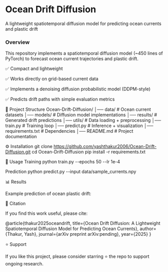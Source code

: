 # Ocean Drift Diffusion

A lightweight spatiotemporal diffusion model for predicting ocean currents and plastic drift






### Overview

This repository implements a spatiotemporal diffusion model (~450 lines of PyTorch) to forecast ocean current trajectories and plastic drift.

✅ Compact and lightweight

✅ Works directly on grid-based current data

✅ Implements a denoising diffusion probabilistic model (DDPM-style)

✅ Predicts drift paths with simple evaluation metrics

📂 Project Structure
Ocean-Drift-Diffusion/
│── data/              # Ocean current datasets
│── models/            # Diffusion model implementations
│── results/           # Generated drift predictions
│── utils/             # Data loading + preprocessing
│── train.py           # Training loop
│── predict.py         # Inference + visualization
│── requirements.txt   # Dependencies
│── README.md          # Project documentation

⚙️ Installation
git clone https://github.com/yashthakur2006/Ocean-Drift-Diffusion.git
cd Ocean-Drift-Diffusion
pip install -r requirements.txt

🏃 Usage
Training
python train.py --epochs 50 --lr 1e-4

Prediction
python predict.py --input data/sample_currents.npy

📊 Results

Example prediction of ocean plastic drift:

📑 Citation

If you find this work useful, please cite:

@article{thakur2025oceandrift,
  title={Ocean Drift Diffusion: A Lightweight Spatiotemporal Diffusion Model for Predicting Ocean Currents},
  author={Thakur, Yash},
  journal={arXiv preprint arXiv:pending},
  year={2025}
}

⭐ Support

If you like this project, please consider starring ⭐ the repo to support ongoing research.
